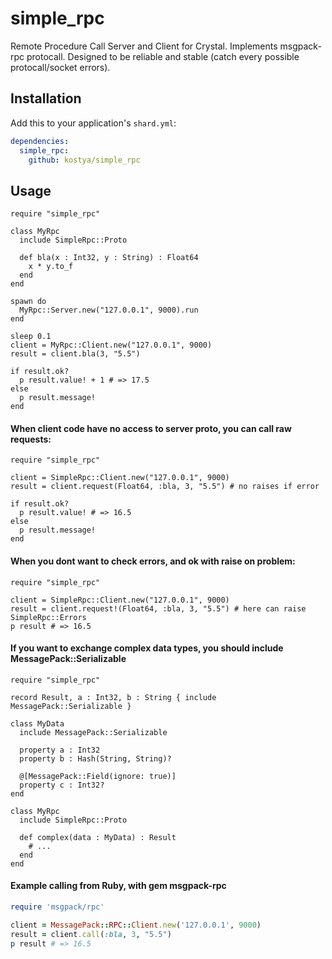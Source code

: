 # simple_rpc

Remote Procedure Call Server and Client for Crystal. Implements msgpack-rpc protocall. Designed to be reliable and stable (catch every possible protocall/socket errors).

## Installation

Add this to your application's `shard.yml`:

```yaml
dependencies:
  simple_rpc:
    github: kostya/simple_rpc
```

## Usage

```crystal
require "simple_rpc"

class MyRpc 
  include SimpleRpc::Proto

  def bla(x : Int32, y : String) : Float64
    x * y.to_f
  end
end

spawn do
  MyRpc::Server.new("127.0.0.1", 9000).run
end

sleep 0.1
client = MyRpc::Client.new("127.0.0.1", 9000)
result = client.bla(3, "5.5")

if result.ok?
  p result.value! + 1 # => 17.5
else
  p result.message!
end
```

#### When client code have no access to server proto, you can call raw requests:
```crystal
require "simple_rpc"

client = SimpleRpc::Client.new("127.0.0.1", 9000)
result = client.request(Float64, :bla, 3, "5.5") # no raises if error

if result.ok?
  p result.value! # => 16.5
else
  p result.message!
end
```

#### When you dont want to check errors, and ok with raise on problem:
```crystal
require "simple_rpc"

client = SimpleRpc::Client.new("127.0.0.1", 9000)
result = client.request!(Float64, :bla, 3, "5.5") # here can raise SimpleRpc::Errors
p result # => 16.5
```

#### If you want to exchange complex data types, you should include MessagePack::Serializable
```crystal
require "simple_rpc"

record Result, a : Int32, b : String { include MessagePack::Serializable }

class MyData
  include MessagePack::Serializable

  property a : Int32
  property b : Hash(String, String)?

  @[MessagePack::Field(ignore: true)]
  property c : Int32?
end

class MyRpc 
  include SimpleRpc::Proto

  def complex(data : MyData) : Result
    # ...
  end
end
```

#### Example calling from Ruby, with gem msgpack-rpc
```ruby
require 'msgpack/rpc'

client = MessagePack::RPC::Client.new('127.0.0.1', 9000)
result = client.call(:bla, 3, "5.5")
p result # => 16.5
```
